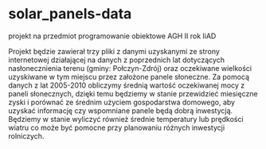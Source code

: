 # solar_panels-data
projekt na przedmiot programowanie obiektowe AGH II rok IiAD

Projekt będzie zawierał trzy pliki z danymi uzyskanymi ze strony internetowej działającej na danych z poprzednich lat dotyczących nasłonecznienia terenu (gminy: Połczyn-Zdrój) oraz oczekiwane wielkości uzyskiwane w tym miejscu przez założone panele słoneczne. Za pomocą danych z lat 2005-2010 obliczymy średnią wartość oczekiwanej mocy z paneli słonecznych, dzięki temu będziemy w stanie przewidzieć miesięczne zyski i porównać ze średnim użyciem gospodarstwa domowego, aby uzyskać informację czy wspomniane panele będą dobrą inwestycją. Będziemy w stanie wyliczyć również średnie temperatury lub prędkości wiatru co może być pomocne przy planowaniu różnych inwestycji rolniczych.
